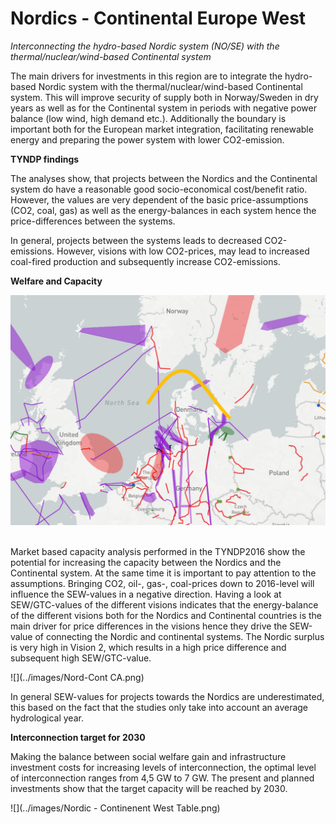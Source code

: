 # **Nordics - Continental Europe West**

*Interconnecting the hydro-based Nordic system (NO/SE) with the thermal/nuclear/wind-based Continental system*

The main drivers for investments in this region are to integrate the hydro-based Nordic system with the thermal/nuclear/wind-based Continental system. This will improve security of supply both in Norway/Sweden in dry years as well as for the Continental system in periods with negative power balance (low wind, high demand etc.). Additionally the boundary is important both for the European market integration, facilitating renewable energy and preparing the power system with lower CO2-emission.

**TYNDP findings**

The analyses show, that projects between the Nordics and the Continental system do have a reasonable good socio-economical cost/benefit ratio. However, the values are very dependent of the basic price-assumptions (CO2, coal, gas) as well as the energy-balances in each system hence the price-differences between the systems.

In general, projects between the systems leads to decreased CO2-emissions. However, visions with low CO2-prices, may lead to increased coal-fired production and subsequently increase CO2-emissions.

**Welfare and Capacity**

![](../images/Nord-Cont.png) &nbsp;

Market based capacity analysis performed in the TYNDP2016 show the potential for increasing the capacity between the Nordics and the Continental system. At the same time it is important to pay attention to the assumptions. Bringing CO2, oil-, gas-, coal-prices down to 2016-level will influence the SEW-values in a negative direction. Having a look at SEW/GTC-values of the different visions indicates that the energy-balance of the different visions both for the Nordics and Continental countries is the main driver for price differences in the visions hence they drive the SEW-value of connecting the Nordic and continental systems. The Nordic surplus is very high in Vision 2, which results in a high price difference and subsequent high SEW/GTC-value.

![](../images/Nord-Cont CA.png) &nbsp;

In general SEW-values for projects towards the Nordics are underestimated, this based on the fact that the studies only take into account an average hydrological year.

**Interconnection target for 2030**

Making the balance between social welfare gain and infrastructure investment costs for increasing levels of interconnection, the optimal level of interconnection ranges from 4,5 GW to 7 GW. The present and planned investments show that the target capacity will be reached by 2030.


![](../images/Nordic - Continenent West Table.png) &nbsp; 
